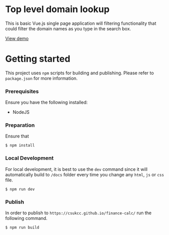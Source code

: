 # Top level domain lookup

This is basic Vue.js single page application will filtering functionality that could filter the domain names as you type in the search box.

[View demo](http://haodong.io/top-level-domain-lookup/)

# Getting started

This project uses `npm` scripts for building and publishing. Please refer to `package.json` for more information.

### Prerequisites

Ensure you have the following installed:
* NodeJS

### Preparation

Ensure that

```
$ npm install
```

### Local Development

For local development, it is best to use the `dev` command since it will automatically build to `/docs` folder every time you change any `html`, `js` or `css` file.

```
$ npm run dev
```


### Publish

In order to publish to `https://csukcc.github.io/finance-calc/` run the following command.

```
$ npm run build
```
